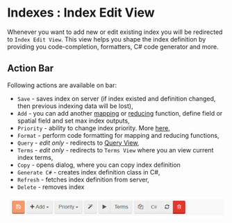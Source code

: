 # Indexes : Index Edit View

Whenever you want to add new or edit existing index you will be redirected to `Index Edit View`. This view helps you shape the index definition by providing you code-completion, formatters, C# code generator and more.

## Action Bar

Following actions are available on bar:

- `Save` - saves index on server (if index existed and definition changed, then previous indexing data will be lost),
- `Add` - you can add another [mapping]() or [reducing]() function, define field or spatial field and set max index outputs,
- `Priority` - ability to change index priority. More [here](),
- `Format` - perform code formatting for mapping and reducing functions,
- `Query` - _edit only_ - redirects to [Query View](),
- `Terms` - _edit only_ - redirects to `Terms View` where you an view current index terms,
- `Copy` - opens dialog, where you can copy index definition
- `Generate C#` - creates index definition class in C#,
- `Refresh` - fetches index definition from server,
- `Delete` - removes index

![Figure 1. Studio. Index Edit View. Action Bar.](images/index-edit-view-action-bar.png)  

